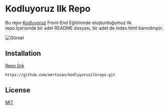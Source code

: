 # Kodluyoruz Ilk Repo
Bu repo [Kodluyoruz](https://www.kodluyoruz.org) Front-End Eğitiminde oluşturduğumuz ilk repo.İçerisinde bir adet README dosyası, bir adet de index.html barındırıyor.

![Görsel](https://github.com/mertozan/kodluyoruzilkrepo/blob/main/ss.png)

## Installation
[Repo link](https://github.com/mertozan/kodluyoruzilkrepo.git)

    https://github.com/mertozan/kodluyoruzilkrepo.git

## License
[MIT](https://choosealicense.com/licenses/mit/)  


